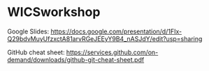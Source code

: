 # WICSworkshop

Google Slides: https://docs.google.com/presentation/d/1FIx-Q29bdvMuyUfzxctA81arvRGeJEEyY9B4_nASJdY/edit?usp=sharing

GitHub cheat sheet: https://services.github.com/on-demand/downloads/github-git-cheat-sheet.pdf

